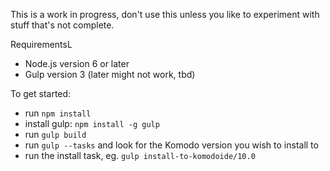 This is a work in progress, don't use this unless you like to experiment with
stuff that's not complete.

RequirementsL

 * Node.js version 6 or later
 * Gulp version 3 (later might not work, tbd)

To get started:

 * run `npm install`
 * install gulp: `npm install -g gulp`
 * run `gulp build`
 * run `gulp --tasks` and look for the Komodo version you wish to install to
 * run the install task, eg. `gulp install-to-komodoide/10.0`
 